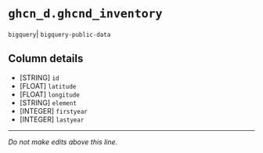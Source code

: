 # `ghcn_d.ghcnd_inventory`
`bigquery`| `bigquery-public-data`

## Column details
* [STRING]    `id`
* [FLOAT]     `latitude`
* [FLOAT]     `longitude`
* [STRING]    `element`
* [INTEGER]   `firstyear`
* [INTEGER]   `lastyear`

-------------------------------------------------------------------------------
*Do not make edits above this line.*
